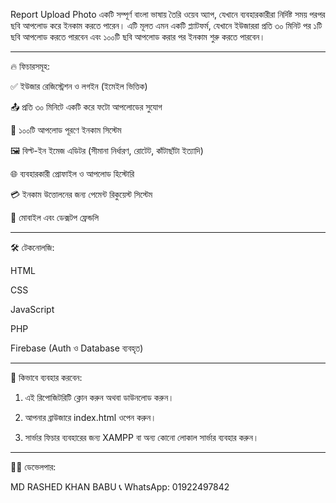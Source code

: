 Report Upload Photo একটি সম্পূর্ণ বাংলা ভাষায় তৈরি ওয়েব অ্যাপ, যেখানে ব্যবহারকারীরা নির্দিষ্ট সময় পরপর ছবি আপলোড করে ইনকাম করতে পারেন। এটি মূলত এমন একটি প্ল্যাটফর্ম, যেখানে ইউজাররা প্রতি ৩০ মিনিট পর ১টি ছবি আপলোড করতে পারবেন এবং ১০০টি ছবি আপলোড করার পর ইনকাম শুরু করতে পারবেন।


---

🔥 ফিচারসমূহ:

✅ ইউজার রেজিস্ট্রেশন ও লগইন (ইমেইল ভিত্তিক)

📤 প্রতি ৩০ মিনিটে একটি করে ফটো আপলোডের সুযোগ

💸 ১০০টি আপলোড পূরণে ইনকাম সিস্টেম

🖼️ বিল্ট-ইন ইমেজ এডিটর (সীমানা নির্ধারণ, রোটেট, কাঁটাছাঁটা ইত্যাদি)

🌐 ব্যবহারকারী প্রোফাইল ও আপলোড হিস্টোরি

💳 ইনকাম উত্তোলনের জন্য পেমেন্ট রিকুয়েস্ট সিস্টেম

📲 মোবাইল এবং ডেক্সটপ ফ্রেন্ডলি



---

🛠️ টেকনোলজি:

HTML

CSS

JavaScript

PHP

Firebase (Auth ও Database ব্যবহৃত)



---

🚀 কিভাবে ব্যবহার করবেন:

1. এই রিপোজিটরিটি ক্লোন করুন অথবা ডাউনলোড করুন।


2. আপনার ব্রাউজারে index.html ওপেন করুন।


3. সার্ভার ফিচার ব্যবহারের জন্য XAMPP বা অন্য কোনো লোকাল সার্ভার ব্যবহার করুন।




---

👨‍💻 ডেভেলপার:

MD RASHED KHAN BABU
📞 WhatsApp: 01922497842

